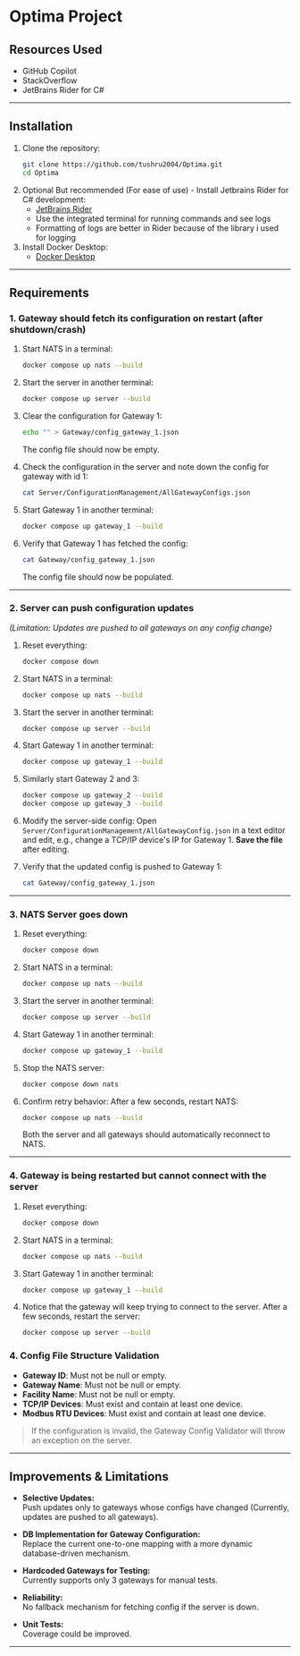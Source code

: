 # Optima Project

## Resources Used

- GitHub Copilot
- StackOverflow
- JetBrains Rider for C#

---

## Installation

1. Clone the repository:
   ```bash
   git clone https://github.com/tushru2004/Optima.git
   cd Optima
   ```
2. Optional But recommended (For ease of use) - Install Jetbrains Rider for C# development:
   - [JetBrains Rider](https://www.jetbrains.com/rider/)
   - Use the integrated terminal for running commands and see logs 
   - Formatting of logs are better in Rider because of the library i used for logging
3. Install Docker Desktop:
    - [Docker Desktop](https://www.docker.com/products/docker-desktop/)
---

## Requirements

### 1. **Gateway should fetch its configuration on restart (after shutdown/crash)**

1. Start NATS in a terminal:
   ```bash
   docker compose up nats --build
   ```

2. Start the server in another terminal:
   ```bash
   docker compose up server --build
   ```

3. Clear the configuration for Gateway 1:
   ```bash
   echo "" > Gateway/config_gateway_1.json
   ```
   The config file should now be empty.

4. Check the configuration in the server and note down the config for gateway with id 1:
   ```bash
   cat Server/ConfigurationManagement/AllGatewayConfigs.json
   ```

5. Start Gateway 1 in another terminal:
   ```bash
   docker compose up gateway_1 --build
   ```

6. Verify that Gateway 1 has fetched the config:
   ```bash
   cat Gateway/config_gateway_1.json
   ```
   The config file should now be populated.

---

### 2. **Server can push configuration updates**  
_(Limitation: Updates are pushed to all gateways on any config change)_

1. Reset everything:
   ```bash
   docker compose down
   ```

2. Start NATS in a terminal:
   ```bash
   docker compose up nats --build
   ```

3. Start the server in another terminal:
   ```bash
   docker compose up server --build
   ```

4. Start Gateway 1 in another terminal:
   ```bash
   docker compose up gateway_1 --build
   ```

5. Similarly start Gateway 2 and 3:
   ```bash
   docker compose up gateway_2 --build
   docker compose up gateway_3 --build
   ```

6. Modify the server-side config:
   Open `Server/ConfigurationManagement/AllGatewayConfig.json` in a text editor and edit, e.g., change a TCP/IP device's IP for Gateway 1. **Save the file** after editing.

7. Verify that the updated config is pushed to Gateway 1:
   ```bash
   cat Gateway/config_gateway_1.json
   ```

---

### 3. **NATS Server goes down**

1. Reset everything:
   ```bash
   docker compose down
   ```

2. Start NATS in a terminal:
   ```bash
   docker compose up nats --build
   ```

3. Start the server in another terminal:
   ```bash
   docker compose up server --build
   ```

4. Start Gateway 1 in another terminal:
   ```bash
   docker compose up gateway_1 --build
   ```

5. Stop the NATS server:
   ```bash
   docker compose down nats
   ```

6. Confirm retry behavior:
   After a few seconds, restart NATS:
   ```bash
   docker compose up nats --build
   ```
   Both the server and all gateways should automatically reconnect to NATS.

---
### 4. **Gateway is being restarted but cannot connect with the server**
1. Reset everything:
   ```bash
   docker compose down
   ```
2. Start NATS in a terminal:
   ```bash
   docker compose up nats --build
   ```
3. Start Gateway 1 in another terminal:
   ```bash
   docker compose up gateway_1 --build
   ```
4. Notice that the gateway will keep trying to connect to the server. After a few seconds, restart the server:
   ```bash
   docker compose up server --build
   ```
### 4. **Config File Structure Validation**

- **Gateway ID**: Must not be null or empty.
- **Gateway Name**: Must not be null or empty.
- **Facility Name**: Must not be null or empty.
- **TCP/IP Devices**: Must exist and contain at least one device.
- **Modbus RTU Devices**: Must exist and contain at least one device.

> If the configuration is invalid, the Gateway Config Validator will throw an exception on the server.

---

## Improvements & Limitations

- **Selective Updates:**  
  Push updates only to gateways whose configs have changed (Currently, updates are pushed to all gateways).

- **DB Implementation for Gateway Configuration:**  
  Replace the current one-to-one mapping with a more dynamic database-driven mechanism.

- **Hardcoded Gateways for Testing:**  
  Currently supports only 3 gateways for manual tests.

- **Reliability:**  
  No fallback mechanism for fetching config if the server is down.

- **Unit Tests:**  
  Coverage could be improved.

---